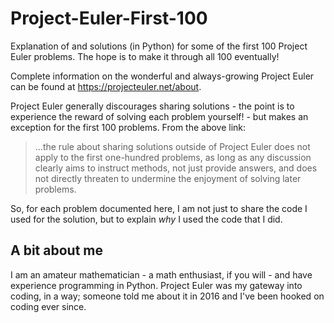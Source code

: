 # Project-Euler-First-100

Explanation of and solutions (in Python) for some of the first 100 Project Euler problems.  The hope is to make it through all 100 eventually!

Complete information on the wonderful and always-growing Project Euler can be found at https://projecteuler.net/about.

Project Euler generally discourages sharing solutions - the point is to experience the reward of solving each problem yourself! - but makes an exception for the first 100 problems.  From the above link:

>...the rule about sharing solutions outside of Project Euler does not apply to the first one-hundred problems, as long as any discussion clearly aims to instruct methods, not just provide answers, and does not directly threaten to undermine the enjoyment of solving later problems.
>
 
So, for each problem documented here, I am not just to share the code I used for the solution, but to explain _why_ I used the code that I did.

## A bit about me

I am an amateur mathematician - a math enthusiast, if you will - and have experience programming in Python.  Project Euler was my gateway into coding, in a way; someone told me about it in 2016 and I've been hooked on coding ever since.  

